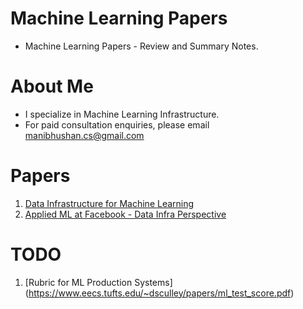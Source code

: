 # Machine Learning Papers
 - Machine Learning Papers - Review and Summary Notes.

# About Me
- I specialize in Machine Learning Infrastructure.
- For paid consultation enquiries, please email manibhushan.cs@gmail.com
 
 # Papers
 1. [Data Infrastructure for Machine Learning](https://drive.google.com/drive/u/1/folders/10p9hVIu7FpLRAG6DTBTxvjCfIq4VfjT_)
 2. [Applied ML at Facebook - Data Infra Perspective](https://drive.google.com/drive/u/1/folders/1_MWPNhBcAO1tvMZzcB4yuyWBZPcWrPVQ)
 
 
 # TODO
 1. [Rubric for ML Production Systems] (https://www.eecs.tufts.edu/~dsculley/papers/ml_test_score.pdf)
 
